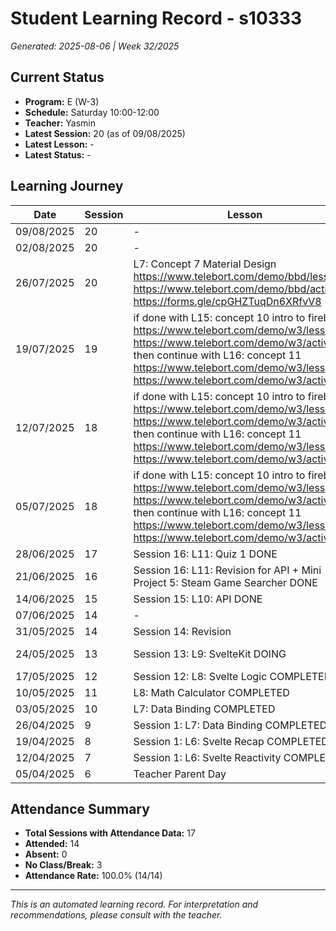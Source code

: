 # Student Learning Record - s10333
*Generated: 2025-08-06 | Week 32/2025*

## Current Status
- **Program:** E (W-3)
- **Schedule:** Saturday 10:00-12:00
- **Teacher:** Yasmin
- **Latest Session:** 20 (as of 09/08/2025)
- **Latest Lesson:** -
- **Latest Status:** -

## Learning Journey
| Date | Session | Lesson | Attendance | Progress |
|------|---------|--------|------------|----------|
| 09/08/2025 | 20 | - | - | - |
| 02/08/2025 | 20 | - | - | - |
| 26/07/2025 | 20 | L7: Concept 7 Material Design https://www.telebort.com/demo/bbd/lesson/7 https://www.telebort.com/demo/bbd/activity/7 https://forms.gle/cpGHZTuqDn6XRfvV8 | Yasmin | In Progress |
| 19/07/2025 | 19 | if done with L15: concept 10 intro to firebase https://www.telebort.com/demo/w3/lesson/10  https://www.telebort.com/demo/w3/activity/10  then continue with L16: concept 11 https://www.telebort.com/demo/w3/lesson/11  https://www.telebort.com/demo/w3/activity/11 | Yasmin | - |
| 12/07/2025 | 18 | if done with L15: concept 10 intro to firebase https://www.telebort.com/demo/w3/lesson/10  https://www.telebort.com/demo/w3/activity/10  then continue with L16: concept 11 https://www.telebort.com/demo/w3/lesson/11  https://www.telebort.com/demo/w3/activity/11 | No Class | In Progress |
| 05/07/2025 | 18 | if done with L15: concept 10 intro to firebase https://www.telebort.com/demo/w3/lesson/10  https://www.telebort.com/demo/w3/activity/10  then continue with L16: concept 11 https://www.telebort.com/demo/w3/lesson/11  https://www.telebort.com/demo/w3/activity/11 | Yasmin | In Progress |
| 28/06/2025 | 17 | Session 16: L11: Quiz 1 DONE | Yasmin | Completed |
| 21/06/2025 | 16 | Session 16: L11: Revision for API + Mini Project 5: Steam Game Searcher DONE | Aisyah | Completed |
| 14/06/2025 | 15 | Session 15: L10: API DONE | Yasmin | Completed |
| 07/06/2025 | 14 | - | No Class | - |
| 31/05/2025 | 14 | Session 14: Revision | Yasmin | Completed |
| 24/05/2025 | 13 | Session 13: L9: SvelteKit DOING | Yasmin | In Progress |
| 17/05/2025 | 12 | Session 12: L8: Svelte Logic COMPLETED | Yasmin | Completed |
| 10/05/2025 | 11 | L8: Math Calculator COMPLETED | Yasmin | Completed |
| 03/05/2025 | 10 | L7: Data Binding COMPLETED | Yasmin | Completed |
| 26/04/2025 | 9 | Session 1: L7: Data Binding COMPLETED | Aisyah | Completed |
| 19/04/2025 | 8 | Session 1: L6: Svelte Recap COMPLETED | Aisyah | Completed |
| 12/04/2025 | 7 | Session 1: L6: Svelte Reactivity COMPLETED | Aisyah | Completed |
| 05/04/2025 | 6 | Teacher Parent Day | No Class | - |

## Attendance Summary
- **Total Sessions with Attendance Data:** 17
- **Attended:** 14
- **Absent:** 0
- **No Class/Break:** 3
- **Attendance Rate:** 100.0% (14/14)

---
*This is an automated learning record. For interpretation and recommendations, please consult with the teacher.*